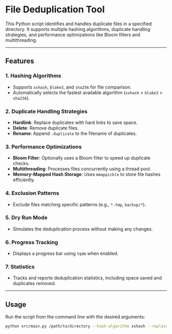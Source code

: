 # File Deduplication Tool

This Python script identifies and handles duplicate files in a specified directory. It supports multiple hashing algorithms, duplicate handling strategies, and performance optimizations like Bloom filters and multithreading.

---

## Features

### 1. **Hashing Algorithms**
   - Supports `xxhash`, `blake3`, and `sha256` for file comparison.
   - Automatically selects the fastest available algorithm (`xxhash` > `blake3` > `sha256`).

### 2. **Duplicate Handling Strategies**
   - **Hardlink**: Replace duplicates with hard links to save space.
   - **Delete**: Remove duplicate files.
   - **Rename**: Append `.duplicate` to the filename of duplicates.

### 3. **Performance Optimizations**
   - **Bloom Filter**: Optionally uses a Bloom filter to speed up duplicate checks.
   - **Multithreading**: Processes files concurrently using a thread pool.
   - **Memory-Mapped Hash Storage**: Uses `mmappickle` to store file hashes efficiently.

### 4. **Exclusion Patterns**
   - Exclude files matching specific patterns (e.g., `*.tmp`, `backup/*`).

### 5. **Dry Run Mode**
   - Simulates the deduplication process without making any changes.

### 6. **Progress Tracking**
   - Displays a progress bar using `tqdm` when enabled.

### 7. **Statistics**
   - Tracks and reports deduplication statistics, including space saved and duplicates removed.

---

## Usage

Run the script from the command line with the desired arguments:

```bash
python src/main.py /path/to/directory --hash-algorithm xxhash --replace-strategy hardlink --progress --use-bloom-filter


